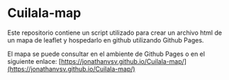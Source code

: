 # Cuilala-map

Este repositorio contiene un script utilizado para crear un archivo html de un mapa de leaflet y hospedarlo en github utilizando Github Pages.

El mapa se puede consultar en el ambiente de Github Pages o en el siguiente enlace: [https://jonathanvsv.github.io/Cuilala-map/](https://jonathanvsv.github.io/Cuilala-map/)


